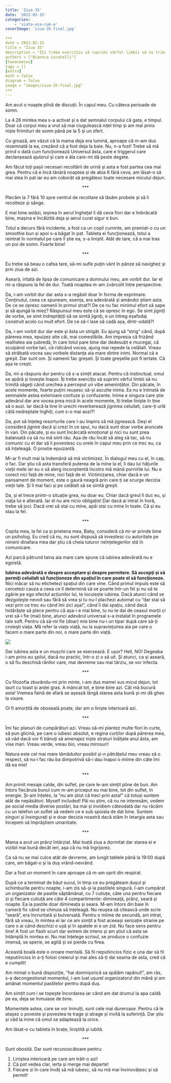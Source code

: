 ```yaml
---
title: 'Ziua 35'
date: '2022-02-15'
categories:
    - 'viata-asa-cum-e'
coverImage: 'ziua-35-final.jpg'

+++
date = 2022-02-15
title = "Ziua 35"
description = "Îți trebe exercițiu să suprimi vârful limbii să nu trimită săgeți când urechea a perceput un vibe amenințător. Din păcate, în acele momente, foarte puțini reușesc să-și asculte inima. Ea nu e întinată de semnalele astea exterioare confuze și confuzante. Inima e singura care știe adevărul, dar are vocea prea mică în acele momente, îți trebe liniște în tine să o auzi. Iar dacă la tine în urechi reverberează jignirea celuilalt, care-ți urlă câtă nedreptate înghiți, cum s-o mai auzi?!"
authors = ["Biannca Locatelli"]
[taxonomies]
tags = []
[extra]
math = false
diagram = false
image = "images/ziua-35-final.jpg"
+++
---
```


Am avut o noapte plină de discuții. În capul meu. Cu câteva perioade de somn.

La 4.26 mintea mea s-a activat și a dat semnalul corpului că gata, e timpul. Doar că corpul meu a vrut să mai ciugulească nițel timp și am mai prins niște firimituri de somn până pe la 5 și un sfert.

Cu groază, am văzut că la mama deja era lumină, aproape că m-am dus resemnată la ea, crezând că a fost deja la baie. Nu, n-a fost! Trebe să mă prind o dată cum funcționează Universul ăsta, care e triggerul care declanșează ajutorul și care e ăla care-mi dă peste degete.

Am făcut toți pașii necesari recoltării de urină și asta e fost partea cea mai grea. Pentru că e încă tânără noaptea și de abia 6 fără ceva, am lăsat-o să mai stea în pat iar eu am coborât să pregătesc toate necesare micului dejun.

<p style="text-align: center;">***</p>

Plecăm la 7 fără 10 spre centrul de recoltare să lăsăm probele și să îi recolteze și sânge.

E mai bine astăzi, ieșirea în aerul înghețat îi dă ceva fiori dar e îmbrăcată bine, mașina e încălzită deja și aerul curat sigur e bun.

Totul a decurs fără incidente, a fost ca un copil cuminte, am premiat-o cu un smoothie bun și apoi s-a băgat în pat. Tableta ei funcționează, totul a reintrat în normalul pe care îl știe ea, s-a liniștit. Atât de tare, că a mai tras un pui de somn. Foarte bine!

<p style="text-align: center;">***</p>

Eu trebe să beau o cafea tare, să-mi sufle puțin vânt în pânze să navighez și prin ziua de azi.

Aseară, iritată de lipsa de comunicare a domnului meu, am vorbit dur. Iar el mi-a răspuns la fel de dur. Toată noaptea m-am zvârcolit între perspective.

Da, i-am vorbit dur dar asta s-a regăsit doar în forma de exprimare. Conținutul, ceea ce spuneam, esența, era adevărată și amândoi știam asta. De ce se opresc oamenii în primul strat?! De ce nu fac minimul efort să sape și să ajungă la miez? Răspunsul meu este că se opresc în ego. Se simt jigniți de vorbe, se simt îndreptățiți să se simtă jigniți, e un întreg eșafodaj construit acolo cu mult efort. De ce să-l lase să cadă așa, dintr-odată?!

Da, i-am vorbit dur dar este și ăsta un strigăt. Eu ajung să “strig” când, după părerea mea, epuizez alte căi, mai comestibile. Am impresia că frizând realitatea aia șubredă, în care totul pare bine dar dedesubt e mucegai, că scuipând vorbe tari, că ridicând vocea, ajung mai repede la celălalt. Vreau să străbată vocea sau vorbele distanța aia mare dintre inimi. Normal că e greșit. Dar sunt om. Și oamenii fac greșeli. Și toate greșelile pot fi iertate. Că așa te crești.

Da, mi-a răspuns dur pentru că s-a simțit atacat. Pentru că instinctual, omul se apără și lovește înapoi. Îți trebe exercițiu să suprimi vârful limbii să nu trimită săgeți când urechea a perceput un vibe amenințător. Din păcate, în acele momente, foarte puțini reușesc să-și asculte inima. Ea nu e întinată de semnalele astea exterioare confuze și confuzante. Inima e singura care știe adevărul dar are vocea prea mică în acele momente, îți trebe liniște în tine să o auzi. Iar dacă la tine în urechi reverberează jignirea celuilalt, care-ți urlă câtă nedreptate înghiți, cum s-o mai auzi?!

Da, pot să înțeleg resorturile care l-au împins să mă jignească. Deși el consideră jignire dacă și crezi în ce spui, nu dacă sunt doar vorbe aruncate în van. Din păcate, și eu sunt încărcată emoțional și nici nu sunt prea balansată ca să nu mă simt rău. Așa de rău încât să aleg să tac, să nu comunic cu el dar să îi povestesc cu orele în capul meu prin ce trec eu, ca să înțeleagă. O prostie epuizantă.

Mi-ar fi mult mai la îndemână să mă victimizez. În dialogul meu cu el, în cap, o fac. Dar știu că asta transferă puterea de la mine la el, îi dau lui hățurile vieții mele iar eu o să alerg inconștientă încotro mă mână pornirile lui. Nu e corect nici față de mine, nici față de el. Victimizarea, chiar dacă e un pansament de moment, este o gaură neagră prin care ți se scurge decizia vieții tale. Și îl mai faci și pe celălalt să se simtă greșit.

Da, și el trece printr-o situație grea, nu doar eu. Chiar dacă greul îl duc eu, și viața lui e alterată. Iar el nu are nicio obligație! Dar dacă ai intrat în horă, trebe să joci. Dacă vrei să stai cu mine, apăi stai cu mine în toate. Că și eu stau la fel.

<p style="text-align: center;">***</p>

Copila mea, la fel ca și prietena mea, Baby, consideră că mi-ar prinde bine un psiholog. Eu cred că nu, nu sunt dispusă să investesc cu autoritate pe nimeni dinafara mea dar știu că cheia tuturor neînțelegerilor stă în comunicare.

Azi parcă pătrund taina aia mare care spune că iubirea adevărată nu e egoistă.

**Iubirea adevărată e despre acceptare și despre permitere. Să accepți și să permiți celuilalt să funcționeze din spațiul în care poate el să funcționeze.** Nici măcar să nu etichetezi spațiul din care vine. Când primul impuls este să cercetezi cauza a ceea ce îl determină să se poarte într-un fel și nu să te zgârie pe ego efectul acțiunilor lui, te locuiește iubirea. Dacă atunci când se dezgolește nevoit sau fără să vrea și tu nu-l plachezi automat cu “dar stai să vezi prin ce trec eu când îmi zici așa!”, când îi dai spațiu, când dacă hotărăște să plece pentru că așa-i e mai bine, tu nu te dai de ceasul morții ci vrei să-i fie (mai) bine, atunci adevărul universal s-a instalat în programele tale soft. Pentru că să-mi fie (doar) mie bine nu-i un tipar după care să-ți croiești viața. Mă refer la viața viață, nu la supraviețuirea aia pe care o facem o mare parte din noi, o mare parte din viață.


<div class="flex justify-center">
  <img src="images/FB_IMG_1578948528623.jpg" />
</div>

Dar iubirea asta e un mușchi care se exersează. E ușor? Hell, NO! Degeaba i-am prins eu șpilul, dacă nu practic, într-o zi o să uit. Și atunci, ca și aseară, o să fiu deschisă rănilor care, mai devreme sau mai târziu, se vor infecta.

<p style="text-align: center;">***</p>

Cu filozofia zburându-mi prin minte, i-am dus mamei sus micul dejun, tot iaurt cu toast și ardei gras. A mâncat tot, e bine bine azi. Cât mă bucură asta! Vremea faină de afară se așează lângă starea asta bună și-mi dă ghes la visare.

Oi fi amorțită de oboseală poate, dar am o liniște interioară azi.

<p style="text-align: center;">***</p>

Îmi fac planuri de cumpărături azi. Vreau să-mi plantez multe flori în curte, să pun glicină, pe care o iubesc absolut, e regina curților după părerea mea, să văd dacă vor fi bănuți să amenajez niște straturi înălțate anul ăsta, am vise mari. Vreau verde, vreau bio, vreau mirosuri!

Natura este cel mai mare tămăduitor posibil și-n pătrățelul meu vreau să o respect, să nu-i fac rău ba dimpotrivă să-i dau înapoi o miime din câte îmi dă ea mie!

<p style="text-align: center;">***</p>

Am primit mesaje calde, din suflet, pe care le-am simțit pline de bun. Am întors fiecăruia bunul cum m-am priceput eu mai bine, tot din suflet, în energie. Și-am înțeles, la “nu am știut că treci prin asta!” că totuși suntem atât de nepăsători. Myself included! Păi nu știm, că nu ne interesăm, vedem pe social media diverse postări, ba mai și invidiem câteodată dar nu râcâim cu un telefon un suflet să vedem ce e sub spoiala de dat bine. Suntem singuri și însingurați și e doar decizia noastră dacă stăm în letargia asta sau începem să împrăștiem umanitate.

<p style="text-align: center;">***</p>

Mama a avut un prânz întârziat. Mai toată ziua a dormitat dar starea ei e vizibil mai bună decât ieri, așa că nu mă îngrijorez.

Ca să nu se mai culce atât de devreme, am lungit tablele până la 19:00 după care, am băgat-o și la duș vrând-nevrând.

Dar a fost un moment în care aproape că m-am oprit din respirat.

După ce a terminat de băut sucul, în timp ce eu pregăteam dușul și schimburile pentru noapte, i-am zis să-și ia pastilele singură. I-am cumpărat un organizator de pastile săptămânal, cu 7 cutiuțe, câte una pentru fiecare zi și fiecare cutiuță are câte 4 compartimente: dimineață, prânz, seară și noapte. Ea ia pastile doar dimineața și seara. M-am întors din baie în cameră fix când se chinuia să înțeleagă. Nu reușea să citească unde scrie “seară”, era încruntată și bulversată. Pentru o miime de secundă, am intrat, fără să vreau, în mintea ei iar ce am simțit a fost aceeași senzație stranie pe care o ai când deschizi o ușă și în spatele ei e un zid. Nu face sens pentru tine! A fost un flash scurt dar extrem de intens și am știut că asta se întâmplă în mintea ei. Nu mai înțelege scrisul, se produce o confuzie imensă, se sperie, se agită și se pierde cu firea.

Această boală este o oroare mentală. Să fii neputiincios fizic e una dar să fii neputiincios în a-ți folosi creierul și mai ales să-ți dai seama de asta, cred că e cumplit!

Am mimat o bună dispoziție, “hai domnișorică sa spălăm rapănul!”, am râs, s-a decongestionat momentul, i-am luat ușurel organizatorul din mână și am amânat momentul pastilelor pentru după duș.

Am simțit cum i se topește încordarea iar când am dat drumul la apa caldă pe ea, deja se înmuiase de bine.

Momentele astea, care se vor înmulți, sunt cele mai dureroase. Pentru că le atașez o poveste și povestea te trage și atrage și invită la suferință. Dar știu și văd la mine că omul se adaptează la orice.

Am lăsat-o cu tableta în brațe, liniștită și iubită.

<p style="text-align: center;">***</p>

Sunt obosită. Dar sunt recunoscătoare pentru:
1. Liniștea interioară pe care am trăit-o azi!
2. Că pot vedea clar, ierta și merge mai departe!
3. Fiecare zi în care învăț să mă iubesc, să nu mă mai învinovățesc și să permit!
